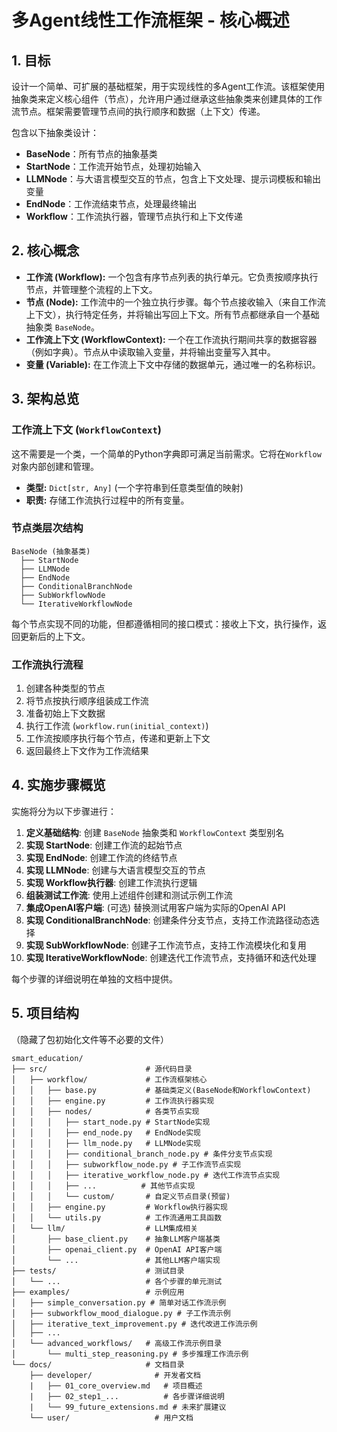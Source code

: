 # 多Agent线性工作流框架 - 核心概述

## 1. 目标

设计一个简单、可扩展的基础框架，用于实现线性的多Agent工作流。该框架使用抽象类来定义核心组件（节点），允许用户通过继承这些抽象类来创建具体的工作流节点。框架需要管理节点间的执行顺序和数据（上下文）传递。

包含以下抽象类设计：

- **BaseNode**：所有节点的抽象基类
- **StartNode**：工作流开始节点，处理初始输入
- **LLMNode**：与大语言模型交互的节点，包含上下文处理、提示词模板和输出变量
- **EndNode**：工作流结束节点，处理最终输出
- **Workflow**：工作流执行器，管理节点执行和上下文传递

## 2. 核心概念

* **工作流 (Workflow):** 一个包含有序节点列表的执行单元。它负责按顺序执行节点，并管理整个流程的上下文。
* **节点 (Node):** 工作流中的一个独立执行步骤。每个节点接收输入（来自工作流上下文），执行特定任务，并将输出写回上下文。所有节点都继承自一个基础抽象类 `BaseNode`。
* **工作流上下文 (WorkflowContext):** 一个在工作流执行期间共享的数据容器（例如字典）。节点从中读取输入变量，并将输出变量写入其中。
* **变量 (Variable):** 在工作流上下文中存储的数据单元，通过唯一的名称标识。

## 3. 架构总览

### 工作流上下文 (`WorkflowContext`)

这不需要是一个类，一个简单的Python字典即可满足当前需求。它将在`Workflow`对象内部创建和管理。

* **类型:** `Dict[str, Any]` (一个字符串到任意类型值的映射)
* **职责:** 存储工作流执行过程中的所有变量。

### 节点类层次结构

```
BaseNode (抽象基类)
  ├── StartNode
  ├── LLMNode
  ├── EndNode
  ├── ConditionalBranchNode
  ├── SubWorkflowNode
  └── IterativeWorkflowNode
```

每个节点实现不同的功能，但都遵循相同的接口模式：接收上下文，执行操作，返回更新后的上下文。

### 工作流执行流程

1. 创建各种类型的节点
2. 将节点按执行顺序组装成工作流
3. 准备初始上下文数据
4. 执行工作流 (`workflow.run(initial_context)`)
5. 工作流按顺序执行每个节点，传递和更新上下文
6. 返回最终上下文作为工作流结果

## 4. 实施步骤概览

实施将分为以下步骤进行：

1. **定义基础结构**: 创建 `BaseNode` 抽象类和 `WorkflowContext` 类型别名
2. **实现 StartNode**: 创建工作流的起始节点
3. **实现 EndNode**: 创建工作流的终结节点
4. **实现 LLMNode**: 创建与大语言模型交互的节点
5. **实现 Workflow执行器**: 创建工作流执行逻辑
6. **组装测试工作流**: 使用上述组件创建和测试示例工作流
7. **集成OpenAI客户端**: (可选) 替换测试用客户端为实际的OpenAI API
8. **实现 ConditionalBranchNode**: 创建条件分支节点，支持工作流路径动态选择
9. **实现 SubWorkflowNode**: 创建子工作流节点，支持工作流模块化和复用
10. **实现 IterativeWorkflowNode**: 创建迭代工作流节点，支持循环和迭代处理

每个步骤的详细说明在单独的文档中提供。

## 5. 项目结构
（隐藏了包初始化文件等不必要的文件）
```
smart_education/
├── src/                      # 源代码目录
│   ├── workflow/             # 工作流框架核心
│   │   ├── base.py           # 基础类定义(BaseNode和WorkflowContext)
│   │   ├── engine.py         # 工作流执行器实现
│   │   ├── nodes/            # 各类节点实现
│   │   │   ├── start_node.py # StartNode实现
│   │   │   ├── end_node.py   # EndNode实现
│   │   │   ├── llm_node.py   # LLMNode实现
│   │   │   ├── conditional_branch_node.py # 条件分支节点实现
│   │   │   ├── subworkflow_node.py # 子工作流节点实现
│   │   │   ├── iterative_workflow_node.py # 迭代工作流节点实现
│   │   │   ├── ...          # 其他节点实现
│   │   │   └── custom/       # 自定义节点目录(预留)
│   │   ├── engine.py         # Workflow执行器实现
│   │   └── utils.py          # 工作流通用工具函数
│   └── llm/                  # LLM集成相关
│       ├── base_client.py    # 抽象LLM客户端基类
│       ├── openai_client.py  # OpenAI API客户端
│       └── ...               # 其他LLM客户端实现
├── tests/                    # 测试目录
│   └── ...                   # 各个步骤的单元测试   
├── examples/                 # 示例应用
│   ├── simple_conversation.py # 简单对话工作流示例
│   ├── subworkflow_mood_dialogue.py # 子工作流示例
│   ├── iterative_text_improvement.py # 迭代改进工作流示例
│   ├── ...
│   └── advanced_workflows/   # 高级工作流示例目录
│       └── multi_step_reasoning.py # 多步推理工作流示例
└── docs/                     # 文档目录
    ├── developer/              # 开发者文档
    |   ├── 01_core_overview.md   # 项目概述
    |   ├── 02_step1_...          # 各步骤详细说明
    |   └── 99_future_extensions.md # 未来扩展建议
    └── user/                   # 用户文档

```